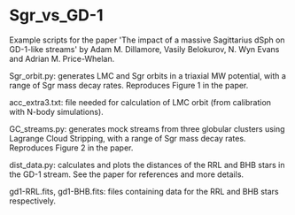 # Sgr_vs_GD-1

Example scripts for the paper 'The impact of a massive Sagittarius dSph on GD-1-like streams' by Adam M. Dillamore, Vasily Belokurov, N. Wyn Evans and Adrian M. Price-Whelan.

Sgr_orbit.py: generates LMC and Sgr orbits in a triaxial MW potential, with a range of Sgr mass decay rates. Reproduces Figure 1 in the paper.

acc_extra3.txt: file needed for calculation of LMC orbit (from calibration with N-body simulations).

GC_streams.py: generates mock streams from three globular clusters using Lagrange Cloud Stripping, with a range of Sgr mass decay rates. Reproduces Figure 2 in the paper.

dist_data.py: calculates and plots the distances of the RRL and BHB stars in the GD-1 stream. See the paper for references and more details.

gd1-RRL.fits, gd1-BHB.fits: files containing data for the RRL and BHB stars respectively.
